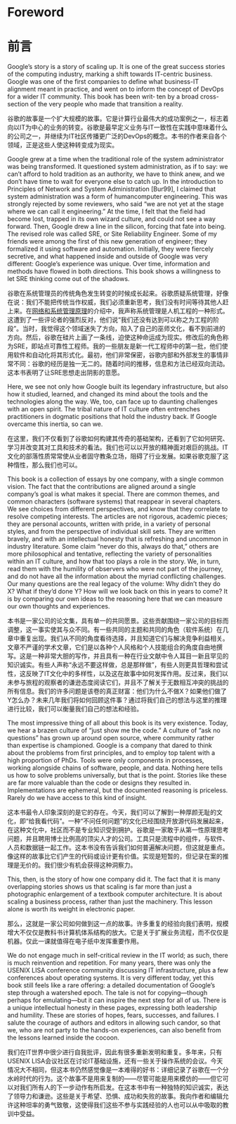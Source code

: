 # **Foreword**

# **前言**

Google’s story is a story of scaling up. It is one of the great success stories of the computing industry, marking a shift towards IT-centric business. Google was one of the first companies to define what business-IT alignment meant in practice, and went on to inform the concept of DevOps for a wider IT community. This book has been writ‐ ten by a broad cross-section of the very people who made that transition a reality.

谷歌的故事是一个扩大规模的故事。它是计算行业最伟大的成功案例之一，标志着向以IT为中心的业务的转变。谷歌是最早定义业务与IT一致性在实践中意味着什么的公司之一，并继续为IT社区传播更广泛的DevOps的概念。本书的作者来自各个领域，正是这些人使这种转变成为现实。

Google grew at a time when the traditional role of the system administrator was being transformed. It questioned system administration, as if to say: we can’t afford to hold tradition as an authority, we have to think anew, and we don’t have time to wait for everyone else to catch up. In the introduction to Principles of Network and System Administration [Bur99], I claimed that system administration was a form of humancomputer engineering. This was strongly rejected by some reviewers, who said “we are not yet at the stage where we can call it engineering.” At the time, I felt that the field had become lost, trapped in its own wizard culture, and could not see a way forward. Then, Google drew a line in the silicon, forcing that fate into being. The revised role was called SRE, or Site Reliability Engineer. Some of my friends were among the first of this new generation of engineer; they formalized it using software and automation. Initially, they were fiercely secretive, and what happened inside and outside of Google was very different: Google’s experience was unique. Over time, information and methods have flowed in both directions. This book shows a willingness to let SRE thinking come out of the shadows.

谷歌在系统管理员的传统角色发生转变的时候成长起来。谷歌质疑系统管理，好像在说：我们不能把传统当作权威，我们必须重新思考，我们没有时间等待其他人赶上来。在[网络和系统管理原理](https://www.wiley.com/en-us/Principles+of+Network+and+System+Administration%2C+2nd+Edition-p-9780470868072)的介绍中，我声称系统管理是人机工程的一种形式。这遭到了一些评论者的强烈反对，他们说“我们还没有达到可以称之为工程的阶段”。当时，我觉得这个领域迷失了方向，陷入了自己的巫师文化，看不到前进的方向。然后，谷歌在硅片上画了一条线，迫使这种命运成为现实。修改后的角色称为SRE，即站点可靠性工程师。我的一些朋友是新一代工程师中的第一批，他们使用软件和自动化将其形式化。最初，他们非常保密，谷歌内部和外部发生的事情非常不同：谷歌的经历是独一无二的。随着时间的推移，信息和方法已经双向流动。这本书表明了让SRE思想走出阴影的意愿。

Here, we see not only how Google built its legendary infrastructure, but also how it studied, learned, and changed its mind about the tools and the technologies along the way. We, too, can face up to daunting challenges with an open spirit. The tribal nature of IT culture often entrenches practitioners in dogmatic positions that hold the industry back. If Google overcame this inertia, so can we.

在这里，我们不仅看到了谷歌如何构建其传奇的基础架构，还看到了它如何研究、学习并改变其对工具和技术的看法。我们也可以以开放的精神面对艰巨的挑战。IT文化的部落性质常常使从业者固守教条立场，阻碍了行业发展。如果谷歌克服了这种惰性，那么我们也可以。

This book is a collection of essays by one company, with a single common vision. The fact that the contributions are aligned around a single company’s goal is what makes it special. There are common themes, and common characters (software systems) that reappear in several chapters. We see choices from different perspectives, and know that they correlate to resolve competing interests. The articles are not rigorous, academic pieces; they are personal accounts, written with pride, in a variety of personal styles, and from the perspective of individual skill sets. They are written bravely, and with an intellectual honesty that is refreshing and uncommon in industry literature. Some claim “never do this, always do that,” others are more philosophical and tentative, reflecting the variety of personalities within an IT culture, and how that too plays a role in the story. We, in turn, read them with the humility of observers who were not part of the journey, and do not have all the information about the myriad conflicting challenges. Our many questions are the real legacy of the volume: Why didn’t they do X? What if they’d done Y? How will we look back on this in years to come? It is by comparing our own ideas to the reasoning here that we can measure our own thoughts and experiences.

本书是一家公司的论文集，具有单一的共同愿景。这些贡献围绕一家公司的目标而调整，这一事实使其与众不同。有一些共同的主题和共同的角色（软件系统）在几章中重复出现。我们从不同的角度看待选择，并且知道它们与解决竞争利益相关。文章不严谨的学术文章，它们是以各种个人风格和个人技能组合的角度自由地撰写。这是一种非常大胆的写作，并且具有一种在行业文献中令人耳目一新且罕见的知识诚实。有些人声称“永远不要这样做，总是那样做”，有些人则更具哲理和尝试性，这反映了IT文化中的多样性，以及这在故事中如何发挥作用。反过来，我们以未参与旅程的观察者的谦逊态度阅读它们，并且不了解关于无数相互冲突的挑战的所有信息。我们的许多问题是该卷的真正财富：他们为什么不做X？如果他们做了Y怎么办？未来几年我们将如何回顾这件事？通过将我们自己的想法与这里的推理进行比较，我们可以衡量我们自己的想法和经验。

The most impressive thing of all about this book is its very existence. Today, we hear a brazen culture of “just show me the code.” A culture of “ask no questions” has grown up around open source, where community rather than expertise is championed. Google is a company that dared to think about the problems from first principles, and to employ top talent with a high proportion of PhDs. Tools were only components in processes, working alongside chains of software, people, and data. Nothing here tells us how to solve problems universally, but that is the point. Stories like these are far more valuable than the code or designs they resulted in. Implementations are ephemeral, but the documented reasoning is priceless. Rarely do we have access to this kind of insight.

这本书最令人印象深刻的是它的存在。今天，我们可以了解到一种厚颜无耻的文化，即“给我看代码”。一种“不问任何问题”的文化已经围绕开放源代码发展起来，在这种文化中，社区而不是专业知识受到拥护。谷歌是一家敢于从第一性原理思考问题，并且聘用博士比例高的顶尖人才的公司。工具只是流程中的组件，与软件、人员和数据链一起工作。这本书没有告诉我们如何普遍解决问题，但这就是重点。像这样的故事比它们产生的代码或设计更有价值。实现是短暂的，但记录在案的推理是无价的。我们很少有机会获得这种洞察力。

This, then, is the story of how one company did it. The fact that it is many overlapping stories shows us that scaling is far more than just a photographic enlargement of a textbook computer architecture. It is about scaling a business process, rather than just the machinery. This lesson alone is worth its weight in electronic paper.

那么，这就是一家公司如何做到这一点的故事。许多重复的经验向我们表明，规模增大不仅仅是教科书计算机体系结构的放大。它是关于扩展业务流程，而不仅仅是机器。仅此一课就值得在电子纸中发挥重要作用。

We do not engage much in self-critical review in the IT world; as such, there is much reinvention and repetition. For many years, there was only the USENIX LISA conference community discussing IT infrastructure, plus a few conferences about operating systems. It is very different today, yet this book still feels like a rare offering: a detailed documentation of Google’s step through a watershed epoch. The tale is not for copying—though perhaps for emulating—but it can inspire the next step for all of us. There is a unique intellectual honesty in these pages, expressing both leadership and humility. These are stories of hopes, fears, successes, and failures. I salute the courage of authors and editors in allowing such candor, so that we, who are not party to the hands-on experiences, can also benefit from the lessons learned inside the cocoon.

我们在IT世界中很少进行自我批评，因此有很多重新发明和重复。多年来，只有USENIX LISA会议社区在讨论IT基础设施，还有一些关于操作系统的会议。今天情况大不相同，但这本书仍然感觉像是一本难得的好书：详细记录了谷歌在一个分水岭时代的行为。这个故事不是用来复制的——尽管可能是用来模仿的——但它可以对我们所有人的下一步动作有所启发。在这本书中有一种独特的知识诚实，表达了领导力和谦逊。这些是关于希望、恐惧、成功和失败的故事。我向作者和编辑允许这种坦率的勇气致敬，这使得我们这些不参与实践经验的人也可以从中吸取的教训中受益。
